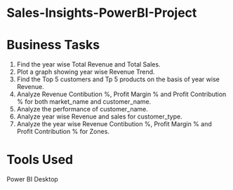 # Sales-Insights-PowerBI-Project

# Business Tasks

1) Find the year wise Total Revenue and Total Sales.
2) Plot a graph showing year wise Revenue Trend.
3) Find the Top 5 customers and Tp 5 products on the basis of year wise Revenue.
4) Analyze Revenue Contibution %, Profit Margin % and Profit Contribution % for both market_name and customer_name.
5) Analyze the performance of customer_name.
6) Analyze year wise Revenue and sales for customer_type.
7) Analyze the year wise Revenue Contibution %, Profit Margin % and Profit Contribution % for Zones.


# Tools Used 

 Power BI Desktop

